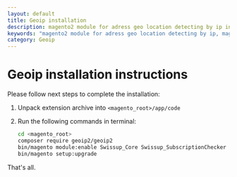 ```yaml
---
layout: default
title: Geoip installation
description: magento2 module for adress geo location detecting by ip installation
keywords: "magento2 module for adress geo location detecting by ip, magento geoip module installation "
category: Geoip
---
```


# Geoip installation instructions

Please follow next steps to complete the installation:

 1. Unpack extension archive into `<magento_root>/app/code`
 2. Run the following commands in terminal:

    ```bash
    cd <magento_root>
    composer require geoip2/geoip2
    bin/magento module:enable Swissup_Core Swissup_SubscriptionChecker Swissup_Geoip
    bin/magento setup:upgrade
    ```

That's all.
